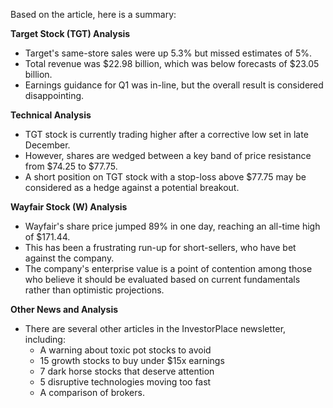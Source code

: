 Based on the article, here is a summary:

**Target Stock (TGT) Analysis**

* Target's same-store sales were up 5.3% but missed estimates of 5%.
* Total revenue was $22.98 billion, which was below forecasts of $23.05 billion.
* Earnings guidance for Q1 was in-line, but the overall result is considered disappointing.

**Technical Analysis**

* TGT stock is currently trading higher after a corrective low set in late December.
* However, shares are wedged between a key band of price resistance from $74.25 to $77.75.
* A short position on TGT stock with a stop-loss above $77.75 may be considered as a hedge against a potential breakout.

**Wayfair Stock (W) Analysis**

* Wayfair's share price jumped 89% in one day, reaching an all-time high of $171.44.
* This has been a frustrating run-up for short-sellers, who have bet against the company.
* The company's enterprise value is a point of contention among those who believe it should be evaluated based on current fundamentals rather than optimistic projections.

**Other News and Analysis**

* There are several other articles in the InvestorPlace newsletter, including:
	+ A warning about toxic pot stocks to avoid
	+ 15 growth stocks to buy under $15x earnings
	+ 7 dark horse stocks that deserve attention
	+ 5 disruptive technologies moving too fast
	+ A comparison of brokers.